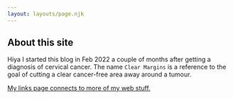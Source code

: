 ```yaml
---
layout: layouts/page.njk
---
```


## About this site

Hiya I started this blog in Feb 2022 a couple of months after getting a diagnosis of cervical cancer. The name `Clear Margins` is a reference to the goal of cutting a clear cancer-free area away around a tumour.

[My links page connects to more of my web stuff.](https://suesmith.dev)
